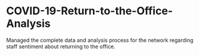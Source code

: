 # COVID-19-Return-to-the-Office-Analysis

Managed the complete data and analysis process for the network regarding staff sentiment about returning to the office.

